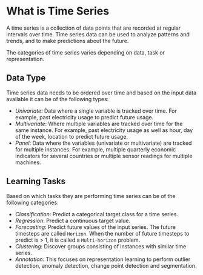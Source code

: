 # What is Time Series

A time series is a collection of data points that are recorded at regular intervals over time. Time series data can be used to analyze patterns and trends, and to make predictions about the future.

The categories of time series varies depending on data, task or representation.

## Data Type

Time series data needs to be ordered over time and based on the input data available it can be of the following types:

* *Univariate*: Data where a single variable is tracked over time. For example, past electricity usage to predict future usage.
* *Multivariate*: Where multiple variables are tracked over time for the same instance. For example, past electricity usage as well as hour, day of the week, location to predict future usage.
* *Panel*: Data where the variables (univariate or multivariate) are tracked for multiple instances. For example, multiple quarterly economic indicators for several countries or multiple sensor readings for multiple machines.

## Learning Tasks

Based on which tasks they are performing time series can be of the following categories:

* *Classification*: Predict a categorical target class for a time series.
* *Regression*:  Predict a continuous target value.
* *Forecasting*: Predict future values of the input series. The future timesteps are called `Horizon`. When the number of future timesteps to predict is > 1, it is called a `Multi-horizon` problem.
* *Clustering*: Discover groups consisting of instances with similar time series.
* *Annotation*: This focuses on representation learning to perform outlier detection, anomaly detection, change point detection and segmentation.